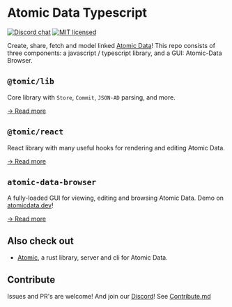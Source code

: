 # Atomic Data Typescript

[![Discord chat][discord-badge]][discord-url]
[![MIT licensed](https://img.shields.io/badge/license-MIT-blue.svg)](./LICENSE)

Create, share, fetch and model linked [Atomic Data](https://atomicdata.dev)!
This repo consists of three components: a javascript / typescript library, and a GUI: Atomic-Data Browser.

## `@tomic/lib`

Core library with `Store`, `Commit`, `JSON-AD` parsing, and more.

[→ Read more](lib/README.md)

## `@tomic/react`

React library with many useful hooks for rendering and editing Atomic Data.

[→ Read more](react/README.md)

## `atomic-data-browser`

A fully-loaded GUI for viewing, editing and browsing Atomic Data.
Demo on [atomicdata.dev](https://atomicdata.dev)!

[→ Read more](browser/README.md)

## Also check out

- [Atomic](https://github.com/joepio/atomic), a rust library, server and cli for Atomic Data.

## Contribute

Issues and PR's are welcome!
And join our [Discord][discord-url]!
See [Contribute.md](CONTRIBUTE.md)

[discord-badge]: https://img.shields.io/discord/723588174747533393.svg?logo=discord
[discord-url]: https://discord.gg/a72Rv2P
